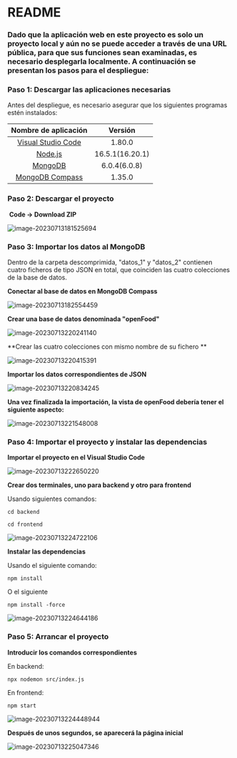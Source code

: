 # README



### Dado que la aplicación web en este proyecto es solo un proyecto local y aún no se puede acceder a través de una URL pública, para que sus funciones sean examinadas, es necesario desplegarla localmente. A continuación se presentan los pasos para el despliegue:



### Paso 1: Descargar las aplicaciones necesarias

Antes del despliegue, es necesario asegurar que los siguientes programas estén instalados:

|                     Nombre de aplicación                     |     Versión     |
| :----------------------------------------------------------: | :-------------: |
| [Visual Studio Code](https://code.visualstudio.com/download) |     1.80.0      |
|      [Node.js](https://nodejs.org/es/download/releases)      | 16.5.1(16.20.1) |
| [MongoDB](https://fastdl.mongodb.org/windows/mongodb-windows-x86_64-6.0.8-signed.msi) |  6.0.4(6.0.8)   |
| [MongoDB Compass](https://www.mongodb.com/products/compass)  |     1.35.0      |





### Paso 2: Descargar el proyecto

​																												**Code -> Download ZIP**

![image-20230713181525694](https://github.com/Diaaago/img/blob/main/image-20230713181525694.png)





### Paso 3: Importar los datos al MongoDB

Dentro de la carpeta descomprimida, "datos_1" y "datos_2" contienen cuatro ficheros de tipo JSON en total, que coinciden las  cuatro colecciones de la base de datos. 



**Conectar al base de datos en MongoDB Compass**

![image-20230713182554459](https://github.com/Diaaago/img/blob/main/image-20230713182554459.png)



**Crear una base de datos denominada "openFood"**

![image-20230713220241140](https://github.com/Diaaago/img/blob/main/image-20230713220241140.png)



**Crear las cuatro colecciones con mismo nombre de su fichero **

![image-20230713220415391](https://github.com/Diaaago/img/blob/main/image-20230713220415391.png)



**Importar los datos correspondientes de JSON**

![image-20230713220834245](https://github.com/Diaaago/img/blob/main/image-20230713220834245.png)



**Una vez finalizada la importación, la vista de openFood debería tener el siguiente aspecto:**

![image-20230713221548008](https://github.com/Diaaago/img/blob/main/image-20230713221548008.png)





### Paso 4: Importar el proyecto y instalar las dependencias

**Importar el proyecto en el Visual Studio Code**

![image-20230713222650220](https://github.com/Diaaago/img/blob/main/image-20230713222650220.png)





**Crear dos terminales, uno para backend y otro para frontend**

Usando siguientes comandos:

```shell
cd backend
```

```shell
cd frontend
```

![image-20230713224722106](https://github.com/Diaaago/img/blob/main/image-20230713224722106.png)



**Instalar las dependencias**

Usando el siguiente comando:

```shell
npm install
```

O el siguiente

```shell
npm install -force
```

![image-20230713224644186](https://github.com/Diaaago/img/blob/main/image-20230713224644186.png)





### Paso 5: Arrancar el proyecto

**Introducir los comandos correspondientes**

En backend:

```shell
npx nodemon src/index.js
```

En frontend:

```shell
npm start
```

![image-20230713224448944](https://github.com/Diaaago/img/blob/main/image-20230713224448944.png)



**Después de unos segundos, se aparecerá la página inicial**

![image-20230713225047346](https://github.com/Diaaago/img/blob/main/image-20230713225047346.png)
